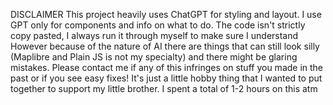 DISCLAIMER
This project heavily uses ChatGPT for styling and layout. I use GPT only for components and info on what to do. The code isn't strictly copy pasted, I always run it through myself to make sure I understand
However because of the nature of AI there are things that can still look silly (Maplibre and Plain JS is not my specialty) and there might be glaring mistakes. Please contact me if any of this infringes on stuff you made in the past or if you see easy fixes!
It's just a little hobby thing that I wanted to put together to support my little brother. I spent a total of 1-2 hours on this atm
